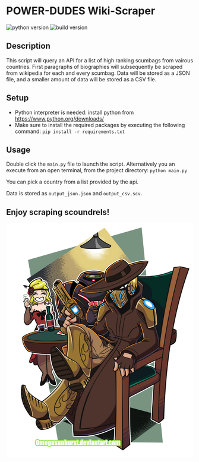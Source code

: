 # POWER-DUDES Wiki-Scraper
![python version](https://img.shields.io/badge/python-v3.12.1-green?logo=python) ![build version](https://img.shields.io/badge/build-v0.06-blue)

## Description
This script will query an API for a list of high ranking scumbags from vairous countries.
First paragraphs of biographies will subsequently be scraped from wikipedia for each and every scumbag.
Data will be stored as a JSON file, and a smaller amount of data will be stored as a CSV file.

## Setup
- Python interpreter is needed: install python from https://www.python.org/downloads/
- Make sure to install the required packages by executing the following command: `pip install -r requirements.txt`

## Usage
Double click the `main.py` file to launch the script.
Alternatively you an execute from an open terminal, from the project directory: `python main.py`

You can pick a country from a list provided by the api.

Data is stored as `output_json.json` and `output_csv.scv`.

## Enjoy scraping scoundrels!
![alt text](image.png)
